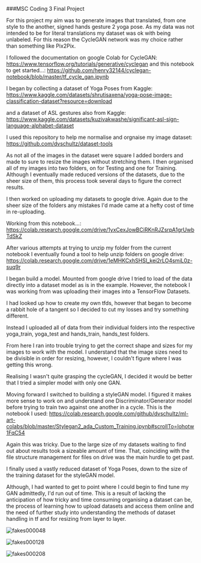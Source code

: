 ###MSC Coding 3 Final Project

For this project my aim was to generate images that translated, from one style to the another, signed hands gesture 2 yoga pose. As my data was not intended to be for literal translations my dataset was ok with being unlabeled. For this reason the CycleGAN network was my choice rather than something like Pix2Pix. 

I followed the documentation on google Colab for CycleGAN:
https://www.tensorflow.org/tutorials/generative/cyclegan
and this notebook to get started...:
https://github.com/henry32144/cyclegan-notebook/blob/master/tf_cycle_gan.ipynb


I began by collecting a dataset of Yoga Poses from Kaggle:
https://www.kaggle.com/datasets/shrutisaxena/yoga-pose-image-classification-dataset?resource=download

and a dataset of ASL gestures also from Kaggle:
https://www.kaggle.com/datasets/kuzivakwashe/significant-asl-sign-language-alphabet-dataset


I used this repository to help me normalise and orgnaise my image dataset:
https://github.com/dvschultz/dataset-tools

As not all of the images in the dataset were square I added borders and made to sure to resize the images without stretching them.
I then organised all of my images into two folders, on for Testing and one for Training. Although I eventually made reduced versions of the datasets, due to the sheer size of them, this process took several days to figure the correct results.

I then worked on uploading my datasets to google drive. Again due to the sheer size of the folders any mistakes I'd made came at a hefty cost of time in re-uploading.

Working from this notebook...:
https://colab.research.google.com/drive/1yxCexJowBCiRKnRJZsrpA1grUwbTdSkZ

After various attempts at trying to unzip my folder from the current notebook I eventually found a tool to help unzip folders on google drive:
https://colab.research.google.com/drive/1eMHKCxhSHSI_kei2rLO4smiL0z-suq9r


I began build a model.
Mounted from google drive I tried to load of the data directly into a dataset model as is in the example. However, the notebook I was working from was uploading their images into a TensorFlow Datasets. 

I had looked up how to create my own tfds, however that began to become a rabbit hole of a tangent so I decided to cut my losses and try something different. 

Instead I uploaded all of data from their individual folders into the respective yoga_train, yoga_test and hands_train, hands_test folders.

From here I ran into trouble trying to get the correct shape and sizes for my images to work with the model. I understand that the image sizes need to be divisible in order for resizing, however, I couldn't figure where I was getting this wrong.

Realising I wasn't quite grasping the cycleGAN, I decided it would be better that I tried a simpler model with only one GAN. 

Moving forward I switched to building a styleGAN model. I figured it  makes more sense to work on and understand one Discriminator/Generator model before trying to train two against one another in a cycle. This is the notebook I used:
https://colab.research.google.com/github/dvschultz/ml-art-colabs/blob/master/Stylegan2_ada_Custom_Training.ipynb#scrollTo=lohotw1FqC54

Again this was tricky. Due to the large size of my datasets waiting to find out about results took a sizeable amount of time. That, coinciding with the file structure management for files on drive was the main hurdle to get past.

I finally used a vastly reduced dataset of Yoga Poses, down to the size of the training dataset for the styleGAN model.

Although, I had wanted to get to point where I could begin to find tune my GAN admittedly, I'd run out of time. This is a result of lacking the anticipation of how tricky and time consuming organising a dataset can be, the process of learning how to upload datasets and access them online and the need of further study into understanding the methods of dataset handling in tf and for resizing from layer to layer.

![fakes000048](https://git.arts.ac.uk/storage/user/233/files/699099e7-483b-4c03-8072-9e9381c28258)

![fakes000128](https://git.arts.ac.uk/storage/user/233/files/d7a2a620-bb5e-472b-88a7-67644c29de7d)

![fakes000208](https://git.arts.ac.uk/storage/user/233/files/558a4f6b-1cf4-4305-bc51-75e3b17a17df)
